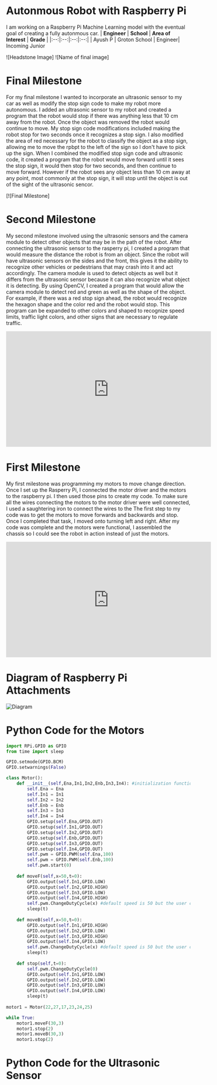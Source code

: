 ﻿# Autonmous Robot with Raspberry Pi
I am working on a Raspberry Pi Machine Learning model with the eventual goal of creating a fully autonmous car.
| **Engineer** | **School** | **Area of Interest** | **Grade** |
|:--:|:--:|:--:|:--:|
| Ayush P | Groton School | Engineer| Incoming Junior

![Headstone Image]
![Name of final image]  
# Final Milestone
For my final milestone I wanted to incorporate an ultrasonic sensor to my car as well as modify the stop sign code to make my robot more autonomous. I added an ultrasonic sensor to my robot and created a program that the robot would stop if there was anything less that 10 cm away from the robot. Once the object was removed the robot would continue to move. My stop sign code modifications included making the robot stop for two seconds once it recognizes a stop sign. I also modified the area of red necessary for the robot to classify the object as a stop sign, allowing me to move the rpbpt to the left of the sign so I don't have to pick up the sign. When I combined the modified stop sign code and ultrasonic code, it created a program that the robot would move forward until it sees the stop sign, it would then stop for two seconds, and then continue to move forward. However if the robot sees any object less than 10 cm away at any point, most commonly at the stop sign, it will stop until the object is out of the sight of the ultrasonic sencor.

[![Final Milestone]

# Second Milestone
My second milestone involved using the ultrasonic sensors and the camera module to detect other objects that may be in the path of the robot. After connecting the ultrasonic sensor to the rasperry pi, I created a program that would measure the distance the robot is from an object. Since the robot will have ultrasonic sensors on the sides and the front, this gives it the ability to recognize other vehicles or pedestrians that may crash into it and act accordingly. The camera module is used to detect objects as well but it differs from the ultrasonic sensor because it can also recognize what object it is detecting. By using OpenCV, I created a program that would allow the camera module to detect red and green as well as the shape of the object. For example, if there was a red stop sign ahead, the robot would recognize the hexagon shape and the color red and the robot would stop. This program can be expanded to other colors and shaped to recognize speed limits, traffic light colors, and other signs that are necessary to regulate traffic.

<iframe width="560" height="315" src="https://www.youtube.com/embed/OFlSCI2MN3I" title="YouTube video player" frameborder="0" allow="accelerometer; autoplay; clipboard-write; encrypted-media; gyroscope; picture-in-picture" allowfullscreen></iframe>

# First Milestone
  

My first milestone was programming my motors to move change direction. Once I set up the Rasperry Pi, I connected the motor driver and the motors to the raspberry pi. I then used those pins to create my code. To make sure all the wires connecting the motors to the motor driver were well connected, I used a saughtering iron to connect the wires to the The first step to my code was to get the motors to move forwards and backwards and stop. Once I completed that task, I moved onto turning left and right. After my code was complete and the motors were functional, I assembled the chassis so I could see the robot in action instead of just the motors.
<iframe width="560" height="315" src="https://www.youtube.com/embed/HMRqWIDqAzk" title="YouTube video player" frameborder="0" allow="accelerometer; autoplay; clipboard-write; encrypted-media; gyroscope; picture-in-picture" allowfullscreen></iframe>


# Diagram of Raspberry Pi Attachments
![Diagram](https://user-images.githubusercontent.com/88009393/127663961-c232e023-24a3-4d40-ae7d-74458c57592e.png)

# Python Code for the Motors

```python
import RPi.GPIO as GPIO
from time import sleep

GPIO.setmode(GPIO.BCM)
GPIO.setwarnings(False)

class Motor():
    def __init__(self,Ena,In1,In2,Enb,In3,In4): #initialization function that will run the first time
        self.Ena = Ena
        self.In1 = In1
        self.In2 = In2
        self.Enb = Enb
        self.In3 = In3
        self.In4 = In4
        GPIO.setup(self.Ena,GPIO.OUT)
        GPIO.setup(self.In1,GPIO.OUT)
        GPIO.setup(self.In2,GPIO.OUT)
        GPIO.setup(self.Enb,GPIO.OUT)
        GPIO.setup(self.In3,GPIO.OUT)
        GPIO.setup(self.In4,GPIO.OUT)
        self.pwm = GPIO.PWM(self.Ena,100)
        self.pwm = GPIO.PWM(self.Enb,100)
        self.pwm.start(0)
        
    def moveF(self,x=50,t=0):
        GPIO.output(self.In1,GPIO.LOW)
        GPIO.output(self.In2,GPIO.HIGH)
        GPIO.output(self.In3,GPIO.LOW)
        GPIO.output(self.In4,GPIO.HIGH)
        self.pwm.ChangeDutyCycle(x) #default speed is 50 but the user can change it 
        sleep(t)
              
    def moveB(self,x=50,t=0):
        GPIO.output(self.In1,GPIO.HIGH)
        GPIO.output(self.In2,GPIO.LOW)
        GPIO.output(self.In3,GPIO.HIGH)
        GPIO.output(self.In4,GPIO.LOW)
        self.pwm.ChangeDutyCycle(x) #default speed is 50 but the user can change it 
        sleep(t)
        
    def stop(self,t=0):
        self.pwm.ChangeDutyCycle(0)
        GPIO.output(self.In1,GPIO.LOW)
        GPIO.output(self.In2,GPIO.LOW)
        GPIO.output(self.In3,GPIO.LOW)
        GPIO.output(self.In4,GPIO.LOW)
        sleep(t)
        
motor1 = Motor(22,27,17,23,24,25)

while True:
    motor1.moveF(30,3)
    motor1.stop(2)
    motor1.moveB(30,3)
    motor1.stop(2)
```
# Python Code for the Ultrasonic Sensor
